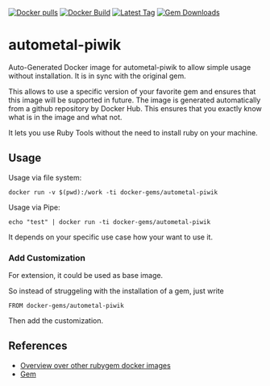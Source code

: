 [![Docker pulls](https://img.shields.io/docker/pulls/rubygem/autometal-piwik.svg)](https://hub.docker.com/r/rubygem/autometal-piwik/)
[![Docker Build](https://img.shields.io/docker/automated/rubygem/autometal-piwik.svg)](https://hub.docker.com/r/rubygem/autometal-piwik/)
[![Latest Tag](https://img.shields.io/github/tag/docker-rubygem/autometal-piwik.svg)](https://hub.docker.com/r/rubygem/autometal-piwik/)
[![Gem Downloads](https://img.shields.io/gem/dt/autometal-piwik.svg)](https://rubygems.org/gems/autometal-piwik/)
# autometal-piwik

Auto-Generated Docker image for autometal-piwik to allow simple usage without installation.
It is in sync with the original gem.

This allows to use a specific version of your favorite gem and ensures that this image will be supported in future.
The image is generated automatically from a github repository by Docker Hub.
This ensures that you exactly know what is in the image and what not.

It lets you use Ruby Tools without the need to install ruby on your machine.

## Usage

Usage via file system:

`docker run -v $(pwd):/work -ti docker-gems/autometal-piwik`

Usage via Pipe:

`echo "test" | docker run -ti docker-gems/autometal-piwik`

It depends on your specific use case how your want to use it.

### Add Customization

For extension, it could be used as base image.

So instead of struggeling with the installation of a gem, just write

`FROM docker-gems/autometal-piwik`

Then add the customization.

## References

 - [Overview over other rubygem docker images](https://github.com/thinkbot/docker-rubygem)
 - [Gem](https://rubygems.org/gems/autometal-piwik/)
